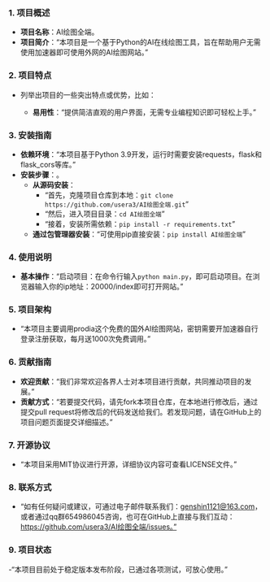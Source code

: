 
### 1. 项目概述
- **项目名称**：AI绘图全端。
- **项目简介**：“本项目是一个基于Python的AI在线绘图工具，旨在帮助用户无需使用加速器即可使用外网的AI绘图网站。”

### 2. 项目特点
- 列举出项目的一些突出特点或优势，比如：
    
    - **易用性**：“提供简洁直观的用户界面，无需专业编程知识即可轻松上手。”
   

### 3. 安装指南
- **依赖环境**：“本项目基于Python 3.9开发，运行时需要安装requests，flask和flask_cors等库。”
- **安装步骤**：。
    - **从源码安装**：
        - “首先，克隆项目仓库到本地：`git clone https://github.com/usera3/AI绘图全端.git`”
        - “然后，进入项目目录：`cd AI绘图全端`”
        - “接着，安装所需依赖：`pip install -r requirements.txt`”
    - **通过包管理器安装**：“可使用pip直接安装：`pip install AI绘图全端`”

### 4. 使用说明
- **基本操作**：“启动项目：在命令行输入`python main.py`，即可启动项目。在浏览器输入你的ip地址：20000/index即可打开网站。”


### 5. 项目架构
- “本项目主要调用prodia这个免费的国外AI绘图网站，密钥需要开加速器自行登录注册获取，每月送1000次免费调用。”

### 6. 贡献指南
- **欢迎贡献**：“我们非常欢迎各界人士对本项目进行贡献，共同推动项目的发展。”
- **贡献方式**：“若要提交代码，请先fork本项目仓库，在本地进行修改后，通过提交pull request将修改后的代码发送给我们。若发现问题，请在GitHub上的项目问题页面提交详细描述。”

### 7. 开源协议
- “本项目采用MIT协议进行开源，详细协议内容可查看LICENSE文件。”

### 8. 联系方式
- “如有任何疑问或建议，可通过电子邮件联系我们：genshin1121@163.com，或者通过qq群654986045咨询，也可在GitHub上直接与我们互动：https://github.com/usera3/AI绘图全端/issues。”

### 9. 项目状态
-“本项目目前处于稳定版本发布阶段，已通过各项测试，可放心使用。”


